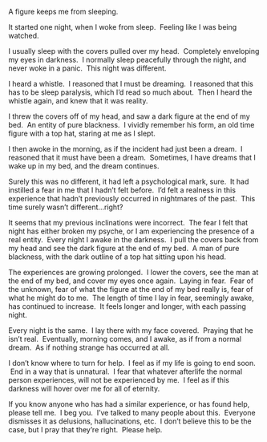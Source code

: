 A figure keeps me from sleeping. 

It started one night, when I woke from sleep.  Feeling like I was being watched.   

I usually sleep with the covers pulled over my head.  Completely enveloping my eyes in darkness.  I normally sleep peacefully through the night, and never woke in a panic.  This night was different. 

I heard a whistle.  I reasoned that I must be dreaming.  I reasoned that this has to be sleep paralysis, which I’d read so much about.  Then I heard the whistle again, and knew that it was reality. 

I threw the covers off of my head, and saw a dark figure at the end of my bed.  An entity of pure blackness.  I vividly remember his form, an old time figure with a top hat, staring at me as I slept. 

I then awoke in the morning, as if the incident had just been a dream.  I reasoned that it must have been a dream.  Sometimes, I have dreams that I wake up in my bed, and the dream continues.   

Surely this was no different, it had left a psychological mark, sure.  It had instilled a fear in me that I hadn’t felt before.  I’d felt a realness in this experience that hadn’t previously occurred in nightmares of the past.  This time surely wasn’t different...right? 

It seems that my previous inclinations were incorrect.  The fear I felt that night has either broken my psyche, or I am experiencing the presence of a real entity.  Every night I awake in the darkness.  I pull the covers back from my head and see the dark figure at the end of my bed.  A man of pure blackness, with the dark outline of a top hat sitting upon his head. 

The experiences are growing prolonged.  I lower the covers, see the man at the end of my bed, and cover my eyes once again.  Laying in fear.  Fear of the unknown, fear of what the figure at the end of my bed really is, fear of what he might do to me.  The length of time I lay in fear, seemingly awake, has continued to increase.  It feels longer and longer, with each passing night. 

Every night is the same.  I lay there with my face covered.  Praying that he isn’t real.  Eventually, morning comes, and I awake, as if from a normal dream.  As if nothing strange has occurred at all.  

I don’t know where to turn for help.  I feel as if my life is going to end soon.  End in a way that is unnatural.  I fear that whatever afterlife the normal person experiences, will not be experienced by me.  I feel as if this darkness will hover over me for all of eternity. 

If you know anyone who has had a similar experience, or has found help, please tell me.  I beg you.  I’ve talked to many people about this.  Everyone dismisses it as delusions, hallucinations, etc.  I don’t believe this to be the case, but I pray that they’re right.  Please help. 